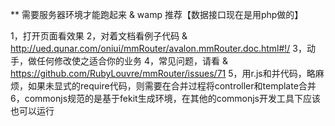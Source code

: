 ** 需要服务器环境才能跑起来 & wamp 推荐【数据接口现在是用php做的】

1，打开页面看效果
2，对着文档看例子代码 & http://ued.qunar.com/oniui/mmRouter/avalon.mmRouter.doc.html#!/
3，动手，做任何修改使之适合你的业务
4，常见问题，请看 & https://github.com/RubyLouvre/mmRouter/issues/71
5，用r.js和并代码，略麻烦，如果未显式的require代码，则需要在合并过程将controller和template合并
6，commonjs规范的是基于fekit生成环境，在其他的commonjs开发工具下应该也可以运行